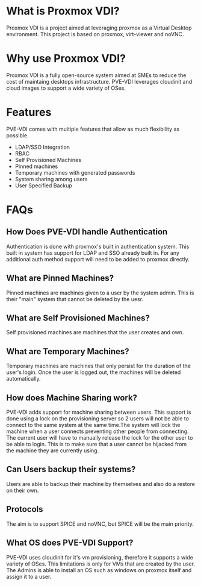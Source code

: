 # What is Proxmox VDI?
Proxmox VDI is a project aimed at leveraging proxmox as a Virtual Desktop environment. This project is based  on proxmox, virt-viewer and noVNC.

# Why use Proxmox VDI? 
Proxmox VDI is a fully open-source system aimed at SMEs to reduce the cost of maintaing desktops infrastructure. PVE-VDI leverages cloudinit and cloud images to support a wide variety of OSes. 

# Features
PVE-VDI comes with multiple features that allow as much flexibility as possible.
- LDAP/SSO Integration
- RBAC
- Self Provisioned Machines 
- Pinned machines
- Temporary machines with generated passwords
- System sharing among users
- User Specified Backup 


# FAQs
## How Does PVE-VDI handle Authentication
Authentication is done with proxmox's built in authentication system. This built in system has support for LDAP and SSO already built in. For any additional auth method support will need to be added to proxmox directly.

## What are Pinned Machines?
Pinned machines are machines given to a user by the system admin. This is their "main" system that cannot be deleted by the uesr. 

## What are Self Provisioned Machines? 
Self provisioned machines are machines that the user creates and own.

## What are Temporary Machines? 
Temporary machines are machines that only persist for the duration of the user's login. Once the user is logged out, the machines will be deleted automatically.

## How does Machine Sharing work?
PVE-VDI adds support for machine sharing between users. This support is done using a lock on the provisioning server so 2 users will not be able to connect to the same system at the same time.The system will lock the machine when a user connects preventing other people from connecting. The current user will have to manually release the lock for the other user to be able to login. This is to make sure that a user cannot be hijacked from the machine they are currently using.

## Can Users backup their systems?
Users are able to backup their machine by themselves and also do a restore on their own.

## Protocols
The aim is to support SPICE and noVNC, but SPICE will be the main priority.

## What OS does PVE-VDI Support? 
PVE-VDI uses cloudinit for it's vm provisioning, therefore it supports a wide variety of OSes. This limitations is only for VMs that are created by the user. The Admins is able to install an OS such as windows on proxmox itself and assign it to a user.
